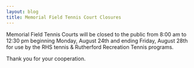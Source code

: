 ```yaml
---
layout: blog
title: Memorial Field Tennis Court Closures
---
```



Memorial Field Tennis Courts will be closed to the public from 8:00 am to 12:30 pm beginning Monday, August 24th and ending Friday, August 28th for use by the RHS tennis & Rutherford Recreation Tennis programs.

Thank you for your cooperation. 
